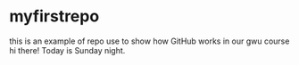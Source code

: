 # myfirstrepo
this is an example of repo use to show how GitHub works in our gwu course
hi there!
Today is Sunday night. 
